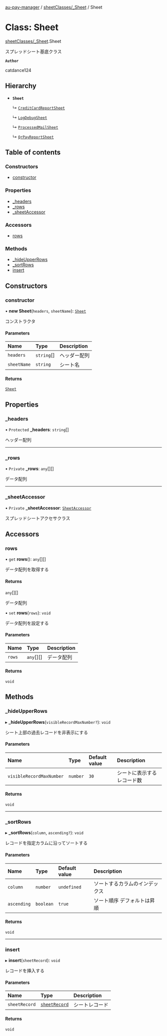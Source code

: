 [au-pay-manager](../README.md) / [sheetClasses/\_Sheet](../modules/sheetClasses__Sheet.md) / Sheet

# Class: Sheet

[sheetClasses/\_Sheet](../modules/sheetClasses__Sheet.md).Sheet

スプレッドシート基底クラス

**`Author`**

catdance124

## Hierarchy

- **`Sheet`**

  ↳ [`CreditCardReportSheet`](sheetClasses_CreditCardReportSheet.CreditCardReportSheet.md)

  ↳ [`LogDebugSheet`](sheetClasses_LogDebugSheet.LogDebugSheet.md)

  ↳ [`ProcessedMailSheet`](sheetClasses_ProcessedMailSheet.ProcessedMailSheet.md)

  ↳ [`QrPayReportSheet`](sheetClasses_QrPayReportSheet.QrPayReportSheet.md)

## Table of contents

### Constructors

- [constructor](sheetClasses__Sheet.Sheet.md#constructor)

### Properties

- [\_headers](sheetClasses__Sheet.Sheet.md#_headers)
- [\_rows](sheetClasses__Sheet.Sheet.md#_rows)
- [\_sheetAccessor](sheetClasses__Sheet.Sheet.md#_sheetaccessor)

### Accessors

- [rows](sheetClasses__Sheet.Sheet.md#rows)

### Methods

- [\_hideUpperRows](sheetClasses__Sheet.Sheet.md#_hideupperrows)
- [\_sortRows](sheetClasses__Sheet.Sheet.md#_sortrows)
- [insert](sheetClasses__Sheet.Sheet.md#insert)

## Constructors

### constructor

• **new Sheet**(`headers`, `sheetName`): [`Sheet`](sheetClasses__Sheet.Sheet.md)

コンストラクタ

#### Parameters

| Name | Type | Description |
| :------ | :------ | :------ |
| `headers` | `string`[] | ヘッダー配列 |
| `sheetName` | `string` | シート名 |

#### Returns

[`Sheet`](sheetClasses__Sheet.Sheet.md)

## Properties

### \_headers

• `Protected` **\_headers**: `string`[]

ヘッダー配列

___

### \_rows

• `Private` **\_rows**: `any`[][]

データ配列

___

### \_sheetAccessor

• `Private` **\_sheetAccessor**: [`SheetAccessor`](sheetClasses__SheetAccessor.SheetAccessor.md)

スプレッドシートアクセサクラス

## Accessors

### rows

• `get` **rows**(): `any`[][]

データ配列を取得する

#### Returns

`any`[][]

データ配列

• `set` **rows**(`rows`): `void`

データ配列を設定する

#### Parameters

| Name | Type | Description |
| :------ | :------ | :------ |
| `rows` | `any`[][] | データ配列 |

#### Returns

`void`

## Methods

### \_hideUpperRows

▸ **_hideUpperRows**(`visibleRecordMaxNumber?`): `void`

シート上部の過去レコードを非表示にする

#### Parameters

| Name | Type | Default value | Description |
| :------ | :------ | :------ | :------ |
| `visibleRecordMaxNumber` | `number` | `30` | シートに表示するレコード数 |

#### Returns

`void`

___

### \_sortRows

▸ **_sortRows**(`column`, `ascending?`): `void`

レコードを指定カラムに沿ってソートする

#### Parameters

| Name | Type | Default value | Description |
| :------ | :------ | :------ | :------ |
| `column` | `number` | `undefined` | ソートするカラムのインデックス |
| `ascending` | `boolean` | `true` | ソート順序 デフォルトは昇順 |

#### Returns

`void`

___

### insert

▸ **insert**(`sheetRecord`): `void`

レコードを挿入する

#### Parameters

| Name | Type | Description |
| :------ | :------ | :------ |
| `sheetRecord` | [`sheetRecord`](../interfaces/interfaces.sheetRecord.md) | シートレコード |

#### Returns

`void`
